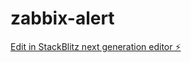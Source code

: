 # zabbix-alert

[Edit in StackBlitz next generation editor ⚡️](https://stackblitz.com/~/github.com/LucasSantanaRM/zabbix-alert)